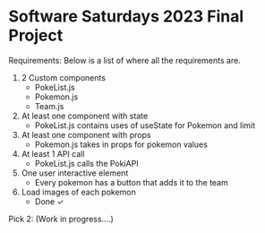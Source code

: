 # Software Saturdays 2023 Final Project

Requirements:
Below is a list of where all the requirements are.

1. 2 Custom components
    - PokeList.js
    - Pokemon.js
    - Team.js
2. At least one component with state
    - PokeList.js contains uses of useState for Pokemon and limit
3. At least one component with props
    - Pokemon.js takes in props for pokemon values
4. At least 1 API call
    - PokeList.js calls the PokiAPI
5. One user interactive element
    - Every pokemon has a button that adds it to the team
6. Load images of each pokemon
    - Done ✓

Pick 2: (Work in progress....)